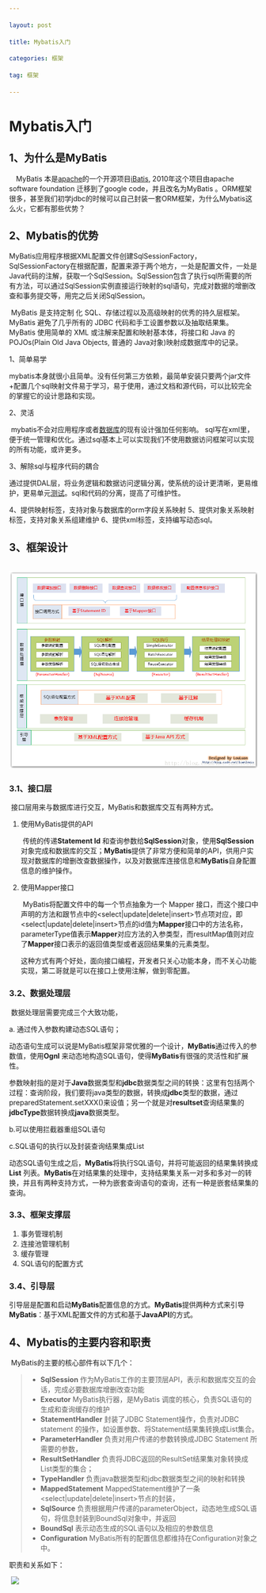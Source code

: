 ```yaml
---

layout: post

title: Mybatis入门

categories: 框架

tag: 框架

---
```

# Mybatis入门

## 1、为什么是MyBatis

　MyBatis 本是[apache](https://baike.baidu.com/item/apache)的一个开源项目[iBatis](https://baike.baidu.com/item/iBatis), 2010年这个项目由apache software foundation 迁移到了google code，并且改名为MyBatis 。ORM框架很多，甚至我们初学jdbc的时候可以自己封装一套ORM框架，为什么Mybatis这么火，它都有那些优势？

[^ORM框架]: ORM（Object Relational Mapping）框架采用[元数据](https://baike.baidu.com/item/元数据/1946090)来描述对象一关系映射细节，元数据一般采用XML格式，并且存放在专门的对象一映射文件中。

## 2、Mybatis的优势

​	   MyBatis应用程序根据XML配置文件创建SqlSessionFactory，SqlSessionFactory在根据配置，配置来源于两个地方，一处是配置文件，一处是Java代码的注解，获取一个SqlSession。SqlSession包含了执行sql所需要的所有方法，可以通过SqlSession实例直接运行映射的sql语句，完成对数据的增删改查和事务提交等，用完之后关闭SqlSession。

​		MyBatis 是支持定制 化 SQL、存储过程以及高级映射的优秀的持久层框架。MyBatis 避免了几乎所有的 JDBC 代码和手工设置参数以及抽取结果集。 MyBatis 使用简单的 XML 或注解来配置和映射基本体，将接口和 Java 的 POJOs(Plain Old Java Objects, 普通的 Java对象)映射成数据库中的记录。

1、简单易学

​       mybatis本身就很小且简单。没有任何第三方依赖，最简单安装只要两个jar文件+配置几个sql映射文件易于学习，易于使用，通过文档和源代码，可以比较完全的掌握它的设计思路和实现。

2、灵活

​       mybatis不会对应用程序或者[数据库](http://lib.csdn.net/base/mysql)的现有设计强加任何影响。 sql写在xml里，便于统一管理和优化。通过sql基本上可以实现我们不使用数据访问框架可以实现的所有功能，或许更多。

3、解除sql与程序代码的耦合

​		通过提供DAL层，将业务逻辑和数据访问逻辑分离，使系统的设计更清晰，更易维护，更易单元[测试](http://lib.csdn.net/base/softwaretest)。sql和代码的分离，提高了可维护性。

4、提供映射标签，支持对象与数据库的orm字段关系映射
5、提供对象关系映射标签，支持对象关系组建维护
6、提供xml标签，支持编写动态sql。

## 3、框架设计

​	![](https://github.com/superhxf/superhxf.github.io/blob/master/_posts/images/mybatis-runtime.png)

###    3.1、接口层

​		接口层用来与数据库进行交互，MyBatis和数据库交互有两种方式。

1. 使用MyBatis提供的API

   ​		传统的传递**Statement Id** 和查询参数给**SqlSession**对象，使用**SqlSession**对象完成和数据库的交互；**MyBatis**提供了非常方便和简单的API，供用户实现对数据库的增删改查数据操作，以及对数据库连接信息和**MyBatis**自身配置信息的维护操作。

2. 使用Mapper接口

   ​	MyBatis将配置文件中的每一个<mapper>节点抽象为一个 Mapper 接口，而这个接口中声明的方法和跟<mapper>节点中的<select|update|delete|insert>节点项对应，即<select|update|delete|insert>节点的id值为**Mapper**接口中的方法名称，parameterType值表示**Mapper**对应方法的入参类型，而resultMap值则对应了**Mapper**接口表示的返回值类型或者返回结果集的元素类型。

   ​	这种方式有两个好处，面向接口编程，开发者只关心功能本身，而不关心功能实现，第二哥就是可以在接口上使用注解，做到零配置。

### 3.2、数据处理层

   ​	数据处理层需要完成三个大致功能，

   a. 通过传入参数构建动态SQL语句；

   ​	 动态语句生成可以说是MyBatis框架非常优雅的一个设计，**MyBatis**通过传入的参数值，使用**Ognl** 来动态地构造SQL语句，使得**MyBatis**有很强的灵活性和扩展性。

   参数映射指的是对于**Java**数据类型和**jdbc**数据类型之间的转换：这里有包括两个过程：查询阶段，我们要将java类型的数据，转换成**jdbc**类型的数据，通过preparedStatement.setXXX()来设值；另一个就是对**resultset**查询结果集的**jdbcType**数据转换成**java**数据类型。

   b.可以使用拦截器重组SQL语句

   c.SQL语句的执行以及封装查询结果集成List

​	    动态SQL语句生成之后，**MyBatis**将执行SQL语句，并将可能返回的结果集转换成**List<E>** 列表。**MyBatis**在对结果集的处理中，支持结果集关系一对多和多对一的转换，并且有两种支持方式，一种为嵌套查询语句的查询，还有一种是嵌套结果集的查询。

### 3.3、框架支撑层

1. 事务管理机制
2. 连接池管理机制
3. 缓存管理
4. SQL语句的配置方式

### 3.4、引导层

​	引导层是配置和启动**MyBatis**配置信息的方式。**MyBatis**提供两种方式来引导**MyBatis**：基于XML配置文件的方式和基于**JavaAPI**的方式。



## 4、Mybatis的主要内容和职责

​	MyBatis的主要的核心部件有以下几个：

> - **SqlSession**           作为MyBatis工作的主要顶层API，表示和数据库交互的会话，完成必要数据库增删改查功能
> - **Executor**             MyBatis执行器，是MyBatis 调度的核心，负责SQL语句的生成和查询缓存的维护
> - **StatementHandler**  封装了JDBC Statement操作，负责对JDBC statement 的操作，如设置参数、将Statement结果集转换成List集合。
> - **ParameterHandler**  负责对用户传递的参数转换成JDBC Statement 所需要的参数，
> - **ResultSetHandler**   负责将JDBC返回的ResultSet结果集对象转换成List类型的集合；
> - **TypeHandler**         负责java数据类型和jdbc数据类型之间的映射和转换
> - **MappedStatement**  MappedStatement维护了一条<select|update|delete|insert>节点的封装，
> - **SqlSource**           负责根据用户传递的parameterObject，动态地生成SQL语句，将信息封装到BoundSql对象中，并返回
> - **BoundSql**            表示动态生成的SQL语句以及相应的参数信息
> - **Configuration**       MyBatis所有的配置信息都维持在Configuration对象之中。

职责和关系如下：

​	![](https://github.com/superhxf/superhxf.github.io/blob/master/_posts/images/mybatis-info.png)

